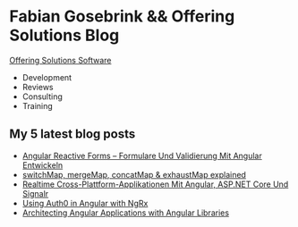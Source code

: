 # Fabian Gosebrink && Offering Solutions Blog

[Offering Solutions Software](https://offering.solutions)

- Development
- Reviews
- Consulting
- Training

## My 5 latest blog posts

<!-- BLOG-POST-LIST:START -->
- [Angular Reactive Forms – Formulare Und Validierung Mit Angular Entwickeln](https://offering.solutions/talks/angular-reactive-forms-formulare-und-validierung-mit-angular-entwickeln-1/)
- [switchMap, mergeMap, concatMap & exhaustMap explained](https://offering.solutions/blog/articles/2021/03/08/switchmap-mergemap-concatmap-exhaustmap-explained/)
- [Realtime Cross-Plattform-Applikationen Mit Angular, ASP.NET Core Und Signalr](https://offering.solutions/talks/realtime-cross-plattform-applikationen-mit-angular-asp-net-core-und-signalr-2/)
- [Using Auth0 in Angular with NgRx](https://offering.solutions/blog/articles/2021/02/01/using-auth0-in-angular-with-ngrx/)
- [Architecting Angular Applications with Angular Libraries](https://offering.solutions/talks/architecting-angular-applications-with-angular-libraries-3/)
<!-- BLOG-POST-LIST:END -->
